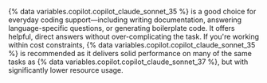 {% data variables.copilot.copilot_claude_sonnet_35 %} is a good choice for everyday coding support—including writing documentation, answering language-specific questions, or generating boilerplate code. It offers helpful, direct answers without over-complicating the task.
If you're working within cost constraints, {% data variables.copilot.copilot_claude_sonnet_35 %} is recommended as it delivers solid performance on many of the same tasks as {% data variables.copilot.copilot_claude_sonnet_37 %}, but with significantly lower resource usage.
